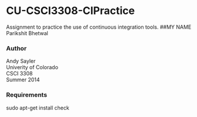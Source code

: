 CU-CSCI3308-CIPractice
======================

Assignment to practice the use of continuous integration tools.
##MY NAME 
Parikshit Bhetwal
### Author
Andy Sayler  
Univerity of Colorado  
CSCI 3308  
Summer 2014

### Requirements
sudo apt-get install check
